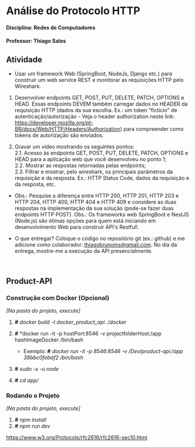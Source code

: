 # Análise do Protocolo HTTP

#### Disciplina: Redes de Computadores
#### Professor: Thiago Sales

## Atividade

-  Usar um framework Web (SpringBoot, NodeJs, Django etc.) para construir um web service REST e monitorar as requisições HTTP pelo Wireshark. 

1. Desenvolver endpoints GET, POST, PUT, DELETE, PATCH, OPTIONS e HEAD. Essas endpoints DEVEM também carregar dados no HEADER da requisição HTTP (dados da sua escolha. Ex.: um token "fictício" de autenticação/autorização - Veja o header authorization neste link: https://developer.mozilla.org/pt-BR/docs/Web/HTTP/Headers/Authorization) para compreender como tokens de autorização são enviados.

2. Gravar um video mostrando os seguintes pontos: <br>
2.1. Acesso às endpoints GET,  POST, PUT, DELETE, PATCH,  OPTIONS e HEAD para a aplicação web que você desenvolveu no ponto 1; <br>
2.2. Mostrar as respostas retornadas pelas endpoints; <br>
2.3. Filtrar e mostrar, pelo wireshark, os principais parâmetros da requisição e da resposta. Ex.: HTTP Status Code, dados da requisição e da resposta,  etc.

- Obs.: Pesquise a diferença entre HTTP 200, HTTP 201, HTTP 203 e HTTP 204, HTTP 400, HTTP 404 e HTTP 409 e considere as duas respostas na implementação da sua solução (pode-se fazer duas endpoints HTTP POST).
Obs.: Os frameworks web SpringBoot e NestJS (Node.js) são ótimas opções para quem está iniciando em desenvolvimento Web para construir API's Restful!.

- O que entregar? Coloque o código no repositório git (ex.: github) e me adicione como colaborador: thiagobrunoms@gmail.com. No dia da entrega, mostre-me a execução da API presencialmente.

<br>

## Product-API

### Construção com Docker (Opcional)

*[Na pasta do projeto, execute]*

1. **#** *docker build -t docker_product_api ./docker*
2. **#** *docker run -it -p hostPort:8546 -v projectfolderHost:/app hashImageDocker /bin/bash
   - Exemplo: **#** *docker run -it -p 8546:8546 -v /Dev/product-api:/app 38bbc0febaf2 /bin/bash*

3. **#** *sudo -s -u node*
4. **#** *cd app/*

### Rodando o Projeto
*[Na pasta do projeto, execute]*
1. **#** *npm install*
2. **#** *npm run dev*

https://www.w3.org/Protocols/rfc2616/rfc2616-sec10.html
